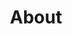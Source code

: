---
layout: blocks
title: About
blocks: 
    - title: About this website
      text: | 
        This website exists to help challenge common misconceptions and myths about LGBT+ people.

        Many hold negative attitudes towards gay, bi and trans people, based solely on misinformation or outdated stereotypes. This can lead to discrimination, harassment, and violence against LGBT+ individuals and their supporters. (See [the Pyramid of Hate, PDF](https://www.adl.org/sites/default/files/documents/pyramid-of-hate.pdf).)

        This site aims to provide accurate information and evidence-based facts to debunk these myths and misconceptions. By promoting greater understanding, we can help create a more inclusive society.

        It is not claiming to be a definite source of truth. Feedback and critique (but not hate mail) are welcome.
    - title: Why did you make this?
      text: | 
        Online arguments on the topic of LGBT+ rights often cascade into a heated back-and-forth of personal attacks. 

        I imagined a resource that debunks misconceptions in a polite and understanding way, as you might try to explain to your prejudiced—but actually kind—relatives.

        A link that you can post under ignorant comments on social media to educate, without wasting time and effort to gather references from the ground up, or sanity to argue about your right to live freely.
    - title: Who’s behind this?
      text: | 
        I’m [Anna, a designer / developer from Europe](https://annafilou.com). 👋🏻 

        Currently, I’m the only one writing the content of this website, but realize the most effective way to challenge misinformation is through collaboration and feedback. 

        That's why I'm looking for input from visitors, to make this site as informative and impactful as possible.
    - title: Can I help?
      text: | 
        Yes! There are countless misconceptions and countless ways to educate. If you have any ideas for myths to debunk, know of relevant research, or anything else, please share your feedback.
---